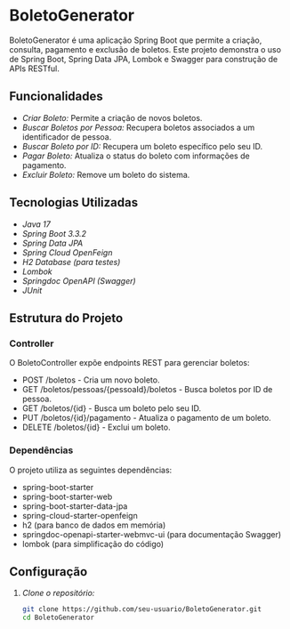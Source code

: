 # BoletoGenerator

BoletoGenerator é uma aplicação Spring Boot que permite a criação, consulta, pagamento e exclusão de boletos. Este projeto demonstra o uso de Spring Boot, Spring Data JPA, Lombok e Swagger para construção de APIs RESTful.

## Funcionalidades

- *Criar Boleto:* Permite a criação de novos boletos.
- *Buscar Boletos por Pessoa:* Recupera boletos associados a um identificador de pessoa.
- *Buscar Boleto por ID:* Recupera um boleto específico pelo seu ID.
- *Pagar Boleto:* Atualiza o status do boleto com informações de pagamento.
- *Excluir Boleto:* Remove um boleto do sistema.

## Tecnologias Utilizadas

- *Java 17*
- *Spring Boot 3.3.2*
- *Spring Data JPA*
- *Spring Cloud OpenFeign*
- *H2 Database (para testes)*
- *Lombok*
- *Springdoc OpenAPI (Swagger)*
- *JUnit*

## Estrutura do Projeto

### Controller

O BoletoController expõe endpoints REST para gerenciar boletos:

- POST /boletos - Cria um novo boleto.
- GET /boletos/pessoas/{pessoaId}/boletos - Busca boletos por ID de pessoa.
- GET /boletos/{id} - Busca um boleto pelo seu ID.
- PUT /boletos/{id}/pagamento - Atualiza o pagamento de um boleto.
- DELETE /boletos/{id} - Exclui um boleto.

### Dependências

O projeto utiliza as seguintes dependências:

- spring-boot-starter
- spring-boot-starter-web
- spring-boot-starter-data-jpa
- spring-cloud-starter-openfeign
- h2 (para banco de dados em memória)
- springdoc-openapi-starter-webmvc-ui (para documentação Swagger)
- lombok (para simplificação do código)

## Configuração

1. *Clone o repositório:*
   ```bash
   git clone https://github.com/seu-usuario/BoletoGenerator.git
   cd BoletoGenerator
